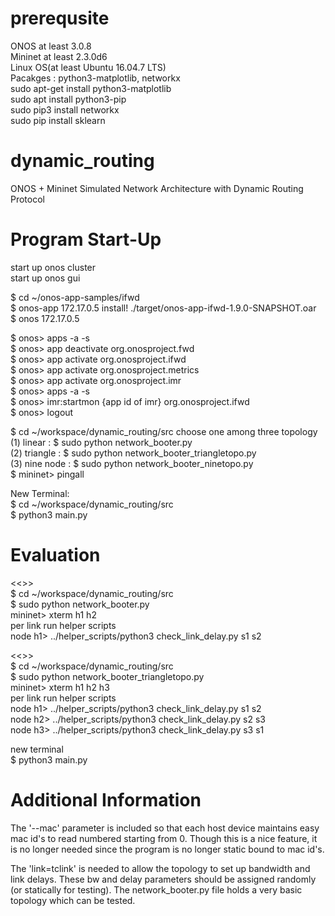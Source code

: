 # prerequsite
ONOS at least 3.0.8  
Mininet at least 2.3.0d6  
Linux OS(at least Ubuntu 16.04.7 LTS)  
Pacakges : python3-matplotlib, networkx  
  sudo apt-get install python3-matplotlib  
  sudo apt install python3-pip  
  sudo pip3 install networkx  
  sudo pip install sklearn  
  
# dynamic_routing
ONOS + Mininet Simulated Network Architecture with Dynamic Routing Protocol 


# Program Start-Up
start up onos cluster  
start up onos gui  

$ cd ~/onos-app-samples/ifwd  
$ onos-app 172.17.0.5 install! ./target/onos-app-ifwd-1.9.0-SNAPSHOT.oar   
$ onos 172.17.0.5 

$ onos> apps -a -s  
$ onos> app deactivate org.onosproject.fwd  
$ onos> app activate org.onosproject.ifwd  
$ onos> app activate org.onosproject.metrics  
$ onos> app activate org.onosproject.imr  
$ onos> apps -a -s   
$ onos> imr:startmon {app id of imr} org.onosproject.ifwd  
$ onos> logout  
  
$ cd ~/workspace/dynamic_routing/src
choose one among three topology  
(1) linear    : $ sudo python network_booter.py  
(2) triangle  : $ sudo python network_booter_triangletopo.py  
(3) nine node : $ sudo python network_booter_ninetopo.py  
$ mininet> pingall  

New Terminal:  
$ cd ~/workspace/dynamic_routing/src    
$ python3 main.py  

# Evaluation
<<<linear topo>>>  
$ cd ~/workspace/dynamic_routing/src  
$ sudo python network_booter.py   
mininet> xterm h1 h2  
per link run helper scripts  
node h1> ../helper_scripts/python3 check_link_delay.py s1 s2  
  
<<<triangle topo>>>  
$ cd ~/workspace/dynamic_routing/src  
$ sudo python network_booter_triangletopo.py   
mininet> xterm h1 h2 h3  
per link run helper scripts  
node h1> ../helper_scripts/python3 check_link_delay.py s1 s2  
node h2> ../helper_scripts/python3 check_link_delay.py s2 s3  
node h3> ../helper_scripts/python3 check_link_delay.py s3 s1  
  
new terminal  
$ python3 main.py  

# Additional Information

The '--mac' parameter is included so that each host device maintains easy mac id's to read numbered starting from 0.
Though this is a nice feature, it is no longer needed since the program is no longer static bound to mac id's.  

The 'link=tclink' is needed to allow the topology to set up bandwidth and link delays. These bw and delay 
parameters should be assigned randomly (or statically for testing). The network_booter.py file holds a very basic
topology which can be tested. 


